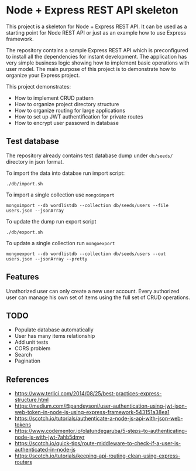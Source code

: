 # Node + Express REST API skeleton
This project is a skeleton for Node + Express REST API. It can be used as a starting point for Node REST API or just as an example how to use Express framework.

The repository contains a sample Express REST API which is preconfigured to install all the dependencies for instant development. The application has very simple business logic showing how to implement basic operations with user model. The main purpose of this project is to demonstrate how to organize your Express project.

This project demonstrates:
 * How to implement CRUD pattern
 * How to organize project directory structure
 * How to organize routing for large applications
 * How to set up JWT authentification for private routes
 * How to encrypt user passowrd in database

## Test database
The repository already contains test database dump under `db/seeds/` directory in json format.

To import the data into databse run import script:
```
./db/import.sh
```

To import a single collection use `mongoimport`
```
mongoimport --db wordlistdb --collection db/seeds/users --file users.json --jsonArray
```

To update the dump run export script
```
./db/export.sh
```

To update a single collection run `mongoexport`
```
mongoexport --db wordlistdb --collection db/seeds/users --out users.json --jsonArray --pretty
```

## Features
Unathorized user can only create a new user account. Every authorized user can manage his own set of items using the full set of CRUD operations.

## TODO
 * Populate database automatically
 * User has many items relationship
 * Add unit tests
 * CORS problem
 * Search
 * Pagination

## References
 * https://www.terlici.com/2014/08/25/best-practices-express-structure.html
 * https://medium.com/@pandeysoni/user-authentication-using-jwt-json-web-token-in-node-js-using-express-framework-543151a38ea1
 * https://scotch.io/tutorials/authenticate-a-node-js-api-with-json-web-tokens
 * https://www.codementor.io/olatundegaruba/5-steps-to-authenticating-node-js-with-jwt-7ahb5dmyr
 * https://scotch.io/quick-tips/route-middleware-to-check-if-a-user-is-authenticated-in-node-js
 * https://scotch.io/tutorials/keeping-api-routing-clean-using-express-routers